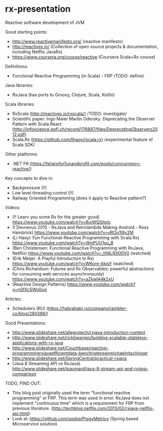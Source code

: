 # rx-presentation
Reactive software development of JVM

Good starting points:
- http://www.reactivemanifesto.org/ (reactive manifesto)
- http://reactivex.io/ (Collection of open source projects & documentation, including Netflix JavaRx)
- https://www.coursera.org/course/reactive (Coursera Scala+Rx course)

Definitions:
- Functional Reactive Programming (in Scala) - FRP  /TODO: define/

Java libraries:
- RxJava (has ports to Groovy, Clojure, Scala, Kotlin)

Scala libraries:
- RxScala (http://reactivex.io/rxscala/) /TODO: investigate/
- Scientific paper: Ingo Maier Martin Odersky: Deprecating the Observer Pattern with Scala.React (http://infoscience.epfl.ch/record/176887/files/DeprecatingObservers2012.pdf)
- Scala.Rx (https://github.com/lihaoyi/scala.rx) /experimental feature of Scala SDK/

Other platforms:
- .NET F# (https://fsharpforfunandprofit.com/posts/concurrency-reactive/)

Key concepts to dive in:
- Backpressure (!!)
- Low level threading control (!!)
- Railway Oriented Programming (does it apply to Reactive pattern?)

Videos:
- (!! Learn you some Rx for the greater good) https://www.youtube.com/watch?v=BujWQSjtplc
- (! Devnexus 2015 - RxJava and Retrolambda Making Android - Ross Hambrick) https://www.youtube.com/watch?v=vRl3u1I9v2M
- (Li Haoyi: Fun Functional-Reactive Programming with Scala.Rx) https://www.youtube.com/watch?v=i9mPUU1gu_8
- (Ben Christensen: Functional Reactive Programming with RxJava, Netflix) https://www.youtube.com/watch?v=_t06LRX0DV0 (watched)
- (Erik Meijer: A Playful Introduction to Rx) https://www.youtube.com/watch?v=WKore-AkisY (watched)
- (Chris Richardson: Futures and Rx Observables: powerful abstractions for consuming web services asynchronously) https://www.youtube.com/watch?v=aZkwIA4k2xU
- (Reactive Design Patterns) https://www.youtube.com/watch?v=nSfXcSWq0ug

Articles:
- Schedulers (RU) (https://habrahabr.ru/company/rambler-co/blog/280388/)

Good Presentations:
- http://www.slideshare.net/allegrotech/rxjava-introduction-context
- http://www.slideshare.net/rickbwarren/building-scalable-stateless-applications-with-rx-java
- http://www.slideshare.net/Couchbase/reactive-programmingrxjavaefficientdata-benchristensenmichaelnitschinger
- http://www.slideshare.net/SpringCentral/practical-rxjava
- (Java 8 Streaming API vs RxJava) http://www.slideshare.net/jpaumard/java-8-stream-api-and-rxjava-comparison


TODO, FIND OUT:
- This blog post originally used the term "functional reactive programming" or FRP. This term was used in error. RxJava does not implement "continuous time" which is a requirement for FRP from previous literature. (http://techblog.netflix.com/2013/02/rxjava-netflix-api.html)
- Look at: https://github.com/sqshq/PiggyMetrics (Spring based Microservice solution)
